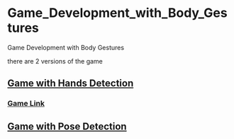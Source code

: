 # Game_Development_with_Body_Gestures
Game Development with Body Gestures

there are 2 versions of the game
## <a href="https://github.com/Sunil-Kumar-P/Game_Development_with_Body_Gestures/tree/main/Game_Development_with_Body_Gestures(Hands)">Game with Hands Detection</a> 
### <a href="https://nimble-vacherin-6bd312.netlify.app/">Game Link</a>


## <a href="https://github.com/Sunil-Kumar-P/Game_Development_with_Body_Gestures/tree/main/Game_Development_with_Body_Gestures(Pose)">Game with Pose Detection</a>


